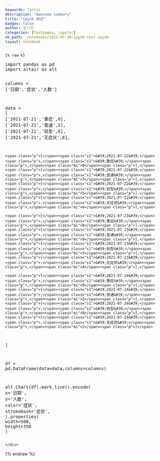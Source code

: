 ```yaml
---
keywords: fastai
description: "Awesome summary"
title: "ipynb 测试"
badges: false
author: 王一刀
categories: [fastpages, jupyter]
nb_path: _notebooks/2021-07-30-ipynb-test.ipynb
layout: notebook
---
```


<!--
#################################################
### THIS FILE WAS AUTOGENERATED! DO NOT EDIT! ###
#################################################
# file to edit: _notebooks/2021-07-30-ipynb-test.ipynb
-->

<div class="container" id="notebook-container">
        
    {% raw %}
    
<div class="cell border-box-sizing code_cell rendered">
<div class="input">

<div class="inner_cell">
    <div class="input_area">
<div class=" highlight hl-ipython3"><pre><span></span><span class="kn">import</span> <span class="nn">pandas</span> <span class="k">as</span> <span class="nn">pd</span>
<span class="kn">import</span> <span class="nn">altair</span> <span class="k">as</span> <span class="nn">alt</span>

<span class="n">columns</span> <span class="o">=</span> <span class="p">[</span><span class="s1">&#39;日期&#39;</span><span class="p">,</span><span class="s1">&#39;症状&#39;</span><span class="p">,</span><span class="s1">&#39;人数&#39;</span><span class="p">]</span>

<span class="n">data</span> <span class="o">=</span> <span class="p">[</span>
    <span class="p">[</span><span class="s1">&#39;2021-07-21&#39;</span><span class="p">,</span><span class="s1">&#39;重症&#39;</span><span class="p">,</span><span class="mi">0</span><span class="p">],</span>
    <span class="p">[</span><span class="s1">&#39;2021-07-21&#39;</span><span class="p">,</span><span class="s1">&#39;普通&#39;</span><span class="p">,</span><span class="mi">5</span><span class="p">],</span>
    <span class="p">[</span><span class="s1">&#39;2021-07-21&#39;</span><span class="p">,</span><span class="s1">&#39;轻型&#39;</span><span class="p">,</span><span class="mi">6</span><span class="p">],</span>
    <span class="p">[</span><span class="s1">&#39;2021-07-21&#39;</span><span class="p">,</span><span class="s1">&#39;无症状&#39;</span><span class="p">,</span><span class="mi">8</span><span class="p">],</span>

    <span class="p">[</span><span class="s1">&#39;2021-07-22&#39;</span><span class="p">,</span><span class="s1">&#39;重症&#39;</span><span class="p">,</span><span class="mi">0</span><span class="p">],</span>
    <span class="p">[</span><span class="s1">&#39;2021-07-22&#39;</span><span class="p">,</span><span class="s1">&#39;普通&#39;</span><span class="p">,</span><span class="mi">7</span><span class="p">],</span>
    <span class="p">[</span><span class="s1">&#39;2021-07-22&#39;</span><span class="p">,</span><span class="s1">&#39;轻型&#39;</span><span class="p">,</span><span class="mi">5</span><span class="p">],</span>
    <span class="p">[</span><span class="s1">&#39;2021-07-22&#39;</span><span class="p">,</span><span class="s1">&#39;无症状&#39;</span><span class="p">,</span><span class="mi">6</span><span class="p">],</span>

    <span class="p">[</span><span class="s1">&#39;2021-07-23&#39;</span><span class="p">,</span><span class="s1">&#39;重症&#39;</span><span class="p">,</span><span class="mi">0</span><span class="p">],</span>
    <span class="p">[</span><span class="s1">&#39;2021-07-23&#39;</span><span class="p">,</span><span class="s1">&#39;普通&#39;</span><span class="p">,</span><span class="mi">9</span><span class="p">],</span>
    <span class="p">[</span><span class="s1">&#39;2021-07-23&#39;</span><span class="p">,</span><span class="s1">&#39;轻型&#39;</span><span class="p">,</span><span class="mi">3</span><span class="p">],</span>
    <span class="p">[</span><span class="s1">&#39;2021-07-23&#39;</span><span class="p">,</span><span class="s1">&#39;无症状&#39;</span><span class="p">,</span><span class="mi">4</span><span class="p">],</span>

    <span class="p">[</span><span class="s1">&#39;2021-07-24&#39;</span><span class="p">,</span><span class="s1">&#39;重症&#39;</span><span class="p">,</span><span class="mi">0</span><span class="p">],</span>
    <span class="p">[</span><span class="s1">&#39;2021-07-24&#39;</span><span class="p">,</span><span class="s1">&#39;普通&#39;</span><span class="p">,</span><span class="mi">2</span><span class="p">],</span>
    <span class="p">[</span><span class="s1">&#39;2021-07-24&#39;</span><span class="p">,</span><span class="s1">&#39;轻型&#39;</span><span class="p">,</span><span class="mi">0</span><span class="p">],</span>
    <span class="p">[</span><span class="s1">&#39;2021-07-24&#39;</span><span class="p">,</span><span class="s1">&#39;无症状&#39;</span><span class="p">,</span><span class="mi">2</span><span class="p">]</span>
<span class="p">]</span>

<span class="n">df</span> <span class="o">=</span> <span class="n">pd</span><span class="o">.</span><span class="n">DataFrame</span><span class="p">(</span><span class="n">data</span><span class="o">=</span><span class="n">data</span><span class="p">,</span><span class="n">columns</span><span class="o">=</span><span class="n">columns</span><span class="p">)</span>

<span class="n">alt</span><span class="o">.</span><span class="n">Chart</span><span class="p">(</span><span class="n">df</span><span class="p">)</span><span class="o">.</span><span class="n">mark_line</span><span class="p">()</span><span class="o">.</span><span class="n">encode</span><span class="p">(</span>
    <span class="n">x</span><span class="o">=</span><span class="s1">&#39;日期&#39;</span><span class="p">,</span>
    <span class="n">y</span><span class="o">=</span><span class="s1">&#39;人数&#39;</span><span class="p">,</span>
    <span class="n">color</span><span class="o">=</span><span class="s1">&#39;症状&#39;</span><span class="p">,</span>
    <span class="n">strokeDash</span><span class="o">=</span><span class="s1">&#39;症状&#39;</span><span class="p">,</span>
<span class="p">)</span><span class="o">.</span><span class="n">properties</span><span class="p">(</span>
    <span class="n">width</span><span class="o">=</span><span class="mi">500</span><span class="p">,</span>
    <span class="n">height</span><span class="o">=</span><span class="mi">350</span>
<span class="p">)</span>
</pre></div>

    </div>
</div>
</div>

<div class="output_wrapper">
<div class="output">

<div class="output_area">


<div class="output_html rendered_html output_subarea output_execute_result">

<div id="altair-viz-c7f71daaa0844fef9b5fd305cd896338"></div>
<script type="text/javascript">
  (function(spec, embedOpt){
    let outputDiv = document.currentScript.previousElementSibling;
    if (outputDiv.id !== "altair-viz-c7f71daaa0844fef9b5fd305cd896338") {
      outputDiv = document.getElementById("altair-viz-c7f71daaa0844fef9b5fd305cd896338");
    }
    const paths = {
      "vega": "https://cdn.jsdelivr.net/npm//vega@5?noext",
      "vega-lib": "https://cdn.jsdelivr.net/npm//vega-lib?noext",
      "vega-lite": "https://cdn.jsdelivr.net/npm//vega-lite@4.8.1?noext",
      "vega-embed": "https://cdn.jsdelivr.net/npm//vega-embed@6?noext",
    };

    function loadScript(lib) {
      return new Promise(function(resolve, reject) {
        var s = document.createElement('script');
        s.src = paths[lib];
        s.async = true;
        s.onload = () => resolve(paths[lib]);
        s.onerror = () => reject(`Error loading script: ${paths[lib]}`);
        document.getElementsByTagName("head")[0].appendChild(s);
      });
    }

    function showError(err) {
      outputDiv.innerHTML = `<div class="error" style="color:red;">${err}</div>`;
      throw err;
    }

    function displayChart(vegaEmbed) {
      vegaEmbed(outputDiv, spec, embedOpt)
        .catch(err => showError(`Javascript Error: ${err.message}<br>This usually means there's a typo in your chart specification. See the javascript console for the full traceback.`));
    }

    if(typeof define === "function" && define.amd) {
      requirejs.config({paths});
      require(["vega-embed"], displayChart, err => showError(`Error loading script: ${err.message}`));
    } else if (typeof vegaEmbed === "function") {
      displayChart(vegaEmbed);
    } else {
      loadScript("vega")
        .then(() => loadScript("vega-lite"))
        .then(() => loadScript("vega-embed"))
        .catch(showError)
        .then(() => displayChart(vegaEmbed));
    }
  })({"config": {"view": {"continuousWidth": 400, "continuousHeight": 300}}, "data": {"name": "data-b253ee0664f751d735ca902239901248"}, "mark": "line", "encoding": {"color": {"type": "nominal", "field": "\u75c7\u72b6"}, "strokeDash": {"type": "nominal", "field": "\u75c7\u72b6"}, "x": {"type": "nominal", "field": "\u65e5\u671f"}, "y": {"type": "quantitative", "field": "\u4eba\u6570"}}, "height": 350, "width": 500, "$schema": "https://vega.github.io/schema/vega-lite/v4.8.1.json", "datasets": {"data-b253ee0664f751d735ca902239901248": [{"\u65e5\u671f": "Jul 21", "\u75c7\u72b6": "\u91cd\u75c7", "\u4eba\u6570": 0}, {"\u65e5\u671f": "Jul 21", "\u75c7\u72b6": "\u666e\u901a", "\u4eba\u6570": 5}, {"\u65e5\u671f": "Jul 21", "\u75c7\u72b6": "\u8f7b\u578b", "\u4eba\u6570": 6}, {"\u65e5\u671f": "Jul 21", "\u75c7\u72b6": "\u65e0\u75c7\u72b6", "\u4eba\u6570": 8}, {"\u65e5\u671f": "Jul 22", "\u75c7\u72b6": "\u91cd\u75c7", "\u4eba\u6570": 0}, {"\u65e5\u671f": "Jul 22", "\u75c7\u72b6": "\u666e\u901a", "\u4eba\u6570": 7}, {"\u65e5\u671f": "Jul 22", "\u75c7\u72b6": "\u8f7b\u578b", "\u4eba\u6570": 5}, {"\u65e5\u671f": "Jul 22", "\u75c7\u72b6": "\u65e0\u75c7\u72b6", "\u4eba\u6570": 6}, {"\u65e5\u671f": "Jul 23", "\u75c7\u72b6": "\u91cd\u75c7", "\u4eba\u6570": 0}, {"\u65e5\u671f": "Jul 23", "\u75c7\u72b6": "\u666e\u901a", "\u4eba\u6570": 9}, {"\u65e5\u671f": "Jul 23", "\u75c7\u72b6": "\u8f7b\u578b", "\u4eba\u6570": 3}, {"\u65e5\u671f": "Jul 23", "\u75c7\u72b6": "\u65e0\u75c7\u72b6", "\u4eba\u6570": 4}, {"\u65e5\u671f": "Jul 24", "\u75c7\u72b6": "\u91cd\u75c7", "\u4eba\u6570": 0}, {"\u65e5\u671f": "Jul 24", "\u75c7\u72b6": "\u666e\u901a", "\u4eba\u6570": 2}, {"\u65e5\u671f": "Jul 24", "\u75c7\u72b6": "\u8f7b\u578b", "\u4eba\u6570": 0}, {"\u65e5\u671f": "Jul 24", "\u75c7\u72b6": "\u65e0\u75c7\u72b6", "\u4eba\u6570": 2}]}}, {"mode": "vega-lite"});
</script>
</div>

</div>

</div>
</div>

</div>
    {% endraw %}

</div>
 

